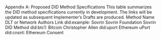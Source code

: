 Appendix A: Proposed DID Method Specifications This table summarizes the DID method specifications currently in development. The links will be updated as subsequent Implementer’s Drafts are produced. Method Name DLT or Network Authors Link did:example: Sovrin Sovrin Foundation Sovrin DID Method did:btc1: Bitcoin Christopher Allen did:uport Ethereum uPort did:cnsnt: Ethereum Consent
